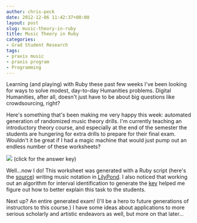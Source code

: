 ```yaml
---
author: chris-peck
date: 2012-12-06 11:42:37+00:00
layout: post
slug: music-theory-in-ruby
title: Music Theory in Ruby
categories:
- Grad Student Research
tags:
- praxis music
- praxis program
- Programming
---
```


Learning (and playing) with Ruby these past few weeks I've been looking for ways to solve modest, day-to-day Humanities problems. Digital Humanities, after all, doesn't just have to be about big questions like crowdsourcing, right?

Here's something that's been making me very happy this week: automated generation of randomized music theory drills. I'm currently teaching an introductory theory course, and especially at the end of the semester the students are hungering for extra drills to prepare for their final exam. Wouldn't it be great if I had a magic machine that would just pump out an endless number of these worksheets?

[![](http://static.scholarslab.org/wp-content/uploads/2012/11/interval-drill.png)](http://static.scholarslab.org/wp-content/uploads/2012/11/interval-drill-key.png)
(click for the answer key)

Well...now I do! This worksheet was generated with a Ruby script (here's the [source](https://github.com/chrispeck/musictheory/blob/master/interval_practice.rb)) writing music notation in [LilyPond](http://lilypond.org/). I also noticed that working out an algorithm for interval identification to generate the [key](http://static.scholarslab.org/wp-content/uploads/2012/11/interval-drill-key.png) helped me figure out how to better explain this task to the students.

Next up? An entire generated exam! (I'll be a hero to future generations of instructors to this course.) I have some ideas about applications to more serious scholarly and artistic endeavors as well, but more on that later...
